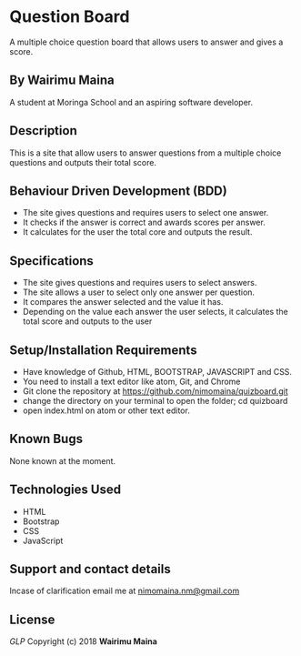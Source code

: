 # Question Board
A multiple choice question board that allows users to answer and gives a score.

## By Wairimu Maina
A student at Moringa School and an aspiring software developer.

## Description
This is a site that allow users to answer questions from a multiple choice questions and outputs their total score.

## Behaviour Driven Development (BDD)
* The site gives questions and requires users to select one answer.
* It checks if the answer is correct and awards scores per answer.
* It calculates for the user the total core and outputs the result.

## Specifications
* The site gives questions and requires users to select answers.
* The site allows a user to select only one answer per question.
* It compares the answer selected and the value it has.
* Depending on the value each answer the user selects, it calculates the total score and outputs to the user

## Setup/Installation Requirements
* Have knowledge of Github, HTML, BOOTSTRAP, JAVASCRIPT and CSS.
* You need to install a text editor like atom, Git, and Chrome
* Git clone the repository at https://github.com/nimomaina/quizboard.git
* change the directory on your terminal to open the folder; cd quizboard
* open index.html on atom or other text editor.

## Known Bugs
None known at the moment.

## Technologies Used
* HTML
* Bootstrap
* CSS
* JavaScript

## Support and contact details
Incase of clarification email me at nimomaina.nm@gmail.com
## License
*GLP*
Copyright (c) 2018 **Wairimu Maina**
